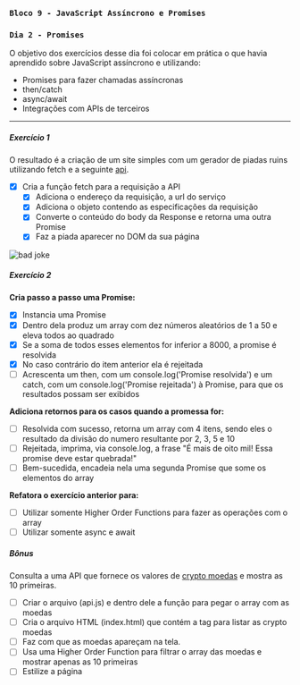 ### `Bloco 9 - JavaScript Assíncrono e Promises`

### `Dia 2 - Promises`

O objetivo dos exercícios desse dia foi colocar em prática o que havia aprendido sobre JavaScript assíncrono e utilizando:

- Promises para fazer chamadas assíncronas
- then/catch
- async/await
- Integrações com APIs de terceiros

---

##### Exercício 1

O resultado é a criação de um site simples com um gerador de piadas ruins utilizando fetch e a seguinte [api](https://icanhazdadjoke.com/api).

- [x] Cria a função fetch para a requisição a API
  - [x] Adiciona o endereço da requisição, a url do serviço
  - [x] Adiciona o objeto contendo as especificações da requisição
  - [x] Converte o conteúdo do body da Response e retorna uma outra Promise
  - [x] Faz a piada aparecer no DOM da sua página

![bad joke](./img/bad_joke.png)

##### Exercício 2

**Cria passo a passo uma Promise:**

- [x] Instancia uma Promise
- [x] Dentro dela produz um array com dez números aleatórios de 1 a 50 e eleva todos ao quadrado
- [x] Se a soma de todos esses elementos for inferior a 8000, a promise é resolvida
- [x] No caso contrário do item anterior ela é rejeitada
- [ ] Acrescenta um then, com um console.log('Promise resolvida') e um catch, com um console.log('Promise rejeitada') à Promise, para que os resultados possam ser exibidos

**Adiciona retornos para os casos quando a promessa for:**

- [ ] Resolvida com sucesso, retorna um array com 4 itens, sendo eles o resultado da divisão do numero resultante por 2, 3, 5 e 10
- [ ] Rejeitada, imprima, via console.log, a frase "É mais de oito mil! Essa promise deve estar quebrada!"
- [ ] Bem-sucedida, encadeia nela uma segunda Promise que some os elementos do array

**Refatora o exercício anterior para:**

- [ ] Utilizar somente Higher Order Functions para fazer as operações com o array
- [ ] Utilizar somente async e await

##### Bônus

Consulta a uma API que fornece os valores de [crypto moedas](https://docs.coincap.io/) e mostra as 10 primeiras.

- [ ] Criar o arquivo (api.js) e dentro dele a função para pegar o array com as moedas
- [ ] Cria o arquivo HTML (index.html) que contém a tag para listar as crypto moedas
- [ ] Faz com que as moedas apareçam na tela.
- [ ] Usa uma Higher Order Function para filtrar o array das moedas e mostrar apenas as 10 primeiras
- [ ] Estilize a página
